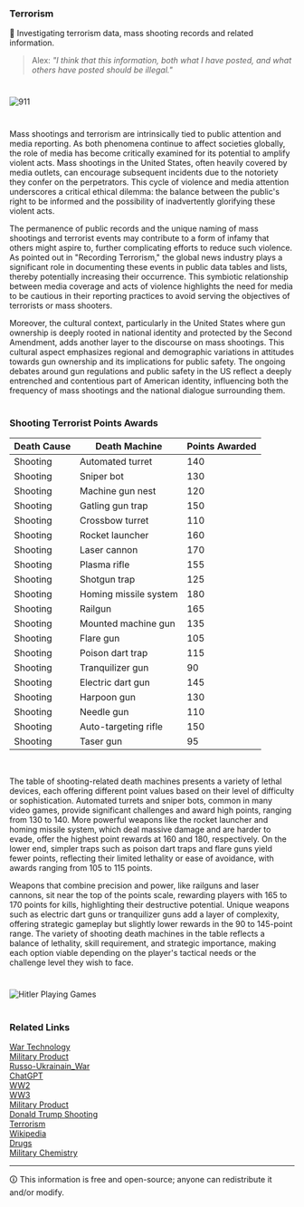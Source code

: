 ### Terrorism

📄 Investigating terrorism data, mass shooting records and related information.

> Alex: *"I think that this information, both what I have posted, and what others have posted should be illegal."*

#

![911](https://github.com/sourceduty/Terrorism/assets/123030236/ddef0ec1-d19f-4209-94b4-96fd0fd7e6a9)

#

Mass shootings and terrorism are intrinsically tied to public attention and media reporting. As both phenomena continue to affect societies globally, the role of media has become critically examined for its potential to amplify violent acts. Mass shootings in the United States, often heavily covered by media outlets, can encourage subsequent incidents due to the notoriety they confer on the perpetrators. This cycle of violence and media attention underscores a critical ethical dilemma: the balance between the public's right to be informed and the possibility of inadvertently glorifying these violent acts.

The permanence of public records and the unique naming of mass shootings and terrorist events may contribute to a form of infamy that others might aspire to, further complicating efforts to reduce such violence. As pointed out in "Recording Terrorism," the global news industry plays a significant role in documenting these events in public data tables and lists, thereby potentially increasing their occurrence. This symbiotic relationship between media coverage and acts of violence highlights the need for media to be cautious in their reporting practices to avoid serving the objectives of terrorists or mass shooters.

Moreover, the cultural context, particularly in the United States where gun ownership is deeply rooted in national identity and protected by the Second Amendment, adds another layer to the discourse on mass shootings. This cultural aspect emphasizes regional and demographic variations in attitudes towards gun ownership and its implications for public safety. The ongoing debates around gun regulations and public safety in the US reflect a deeply entrenched and contentious part of American identity, influencing both the frequency of mass shootings and the national dialogue surrounding them.

#
### Shooting Terrorist Points Awards

|Death Cause           | Death Machine           | Points Awarded |
|--------------------|--------------------------|-------------|
Shooting              | Automated turret        | 140
Shooting              | Sniper bot              | 130
Shooting              | Machine gun nest        | 120
Shooting              | Gatling gun trap        | 150
Shooting              | Crossbow turret         | 110
Shooting              | Rocket launcher         | 160
Shooting              | Laser cannon            | 170
Shooting              | Plasma rifle            | 155
Shooting              | Shotgun trap            | 125
Shooting              | Homing missile system   | 180
Shooting              | Railgun                 | 165
Shooting              | Mounted machine gun     | 135
Shooting              | Flare gun               | 105
Shooting              | Poison dart trap        | 115
Shooting              | Tranquilizer gun        | 90
Shooting              | Electric dart gun       | 145
Shooting              | Harpoon gun             | 130
Shooting              | Needle gun              | 110
Shooting              | Auto-targeting rifle    | 150
Shooting              | Taser gun               | 95

<br>

The table of shooting-related death machines presents a variety of lethal devices, each offering different point values based on their level of difficulty or sophistication. Automated turrets and sniper bots, common in many video games, provide significant challenges and award high points, ranging from 130 to 140. More powerful weapons like the rocket launcher and homing missile system, which deal massive damage and are harder to evade, offer the highest point rewards at 160 and 180, respectively. On the lower end, simpler traps such as poison dart traps and flare guns yield fewer points, reflecting their limited lethality or ease of avoidance, with awards ranging from 105 to 115 points.

Weapons that combine precision and power, like railguns and laser cannons, sit near the top of the points scale, rewarding players with 165 to 170 points for kills, highlighting their destructive potential. Unique weapons such as electric dart guns or tranquilizer guns add a layer of complexity, offering strategic gameplay but slightly lower rewards in the 90 to 145-point range. The variety of shooting death machines in the table reflects a balance of lethality, skill requirement, and strategic importance, making each option viable depending on the player's tactical needs or the challenge level they wish to face.

#

![Hitler Playing Games](https://github.com/sourceduty/Terrorism/assets/123030236/d825a127-14a7-4a20-a19f-1be3efc6d605)

#
### Related Links

[War Technology](https://github.com/sourceduty/War_Technology)
<br>
[Military Product](https://github.com/sourceduty/Military_Product)
<br>
[Russo-Ukrainain_War](https://github.com/sourceduty/Russo-Ukrainian_War)
<br>
[ChatGPT](https://github.com/sourceduty/ChatGPT)
<br>
[WW2](https://github.com/sourceduty/WW2)
<br>
[WW3](https://github.com/sourceduty/WW3)
<br>
[Military Product](https://github.com/sourceduty/Military_Product)
<br>
[Donald Trump Shooting](https://github.com/sourceduty/Donald_Trump_Shooting)
<br>
[Terrorism](https://github.com/sourceduty/Terrorism)
<br>
[Wikipedia](https://github.com/sourceduty/Wikipedia)
<br>
[Drugs](https://github.com/sourceduty/Drugs)
<br>
[Military Chemistry](https://github.com/sourceduty/Military_Chemistry)

***
🛈 This information is free and open-source; anyone can redistribute it and/or modify.
